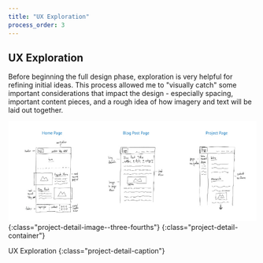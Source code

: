 ```yaml
---
title: "UX Exploration"
process_order: 3
---
```

## UX Exploration

Before beginning the full design phase, exploration is very helpful for refining initial ideas. This process allowed me to "visually catch" some important considerations that impact the design - especially spacing, important content pieces, and a rough idea of how imagery and text will be laid out together.

![Project UX Exploration](../../assets/img/developer-portfolio-exploration.jpg){:class="project-detail-image--three-fourths"}
{:class="project-detail-container"}

UX Exploration
{:class="project-detail-caption"}